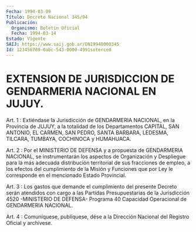 ```yaml
---
Fecha: 1994-03-09
Título: Decreto Nacional 345/94
Publicación:
  Organismo: Boletín Oficial
  Fecha: 1994-03-14
Estado: Vigente
SAIJ: https://www.saij.gob.ar/DN19940000345
Id: 123456789-0abc-543-0000-4991soterced
---
```

# EXTENSION DE JURISDICCION DE GENDARMERIA NACIONAL EN JUJUY.

<a id="1"></a>
Art. 1 : Extiéndase la Jurisdicción de GENDARMERIA NACIONAL, en la  Provincia  de  JUJUY,  a  la  totalidad  de  los  Departamentos CAPITAL,   SAN  ANTONIO,  EL  CARMEN,  SAN  PEDRO,  SANTA  BARBARA, LEDESMA, TILCARA, TUMBAYA, COCHINOCA y HUMAHUACA.

<a id="2"></a>
Art.  2  :  Por  el  MINISTERIO  DE  DEFENSA  y a propuesta de GENDARMERIA NACIONAL, se instrumentarán los aspectos de Organización   y  Despliegue  para  la  más  adecuada  distribución territorial  de  sus  fracciones  de  empleo,  a  los  efectos  del cumplimiento de  la  Misión  y Funciones que por Ley le corresponde en el mencionado Estado Provincial.

<a id="3"></a>
Art.  3  : Los gastos que demande el cumplimiento del presente Decreto serán atendidos  con  cargo  a las Partidas Presupuestarias de  la  Jurisdicción  4520  -MINISTERIO  DE  DEFENSA-  Programa  40 Capacidad Operacional de GENDARMERIA NACIONAL.

<a id="4"></a>
Art. 4 : Comuníquese, publíquese, dése a la Dirección Nacional del Registro Oficial y archívese.